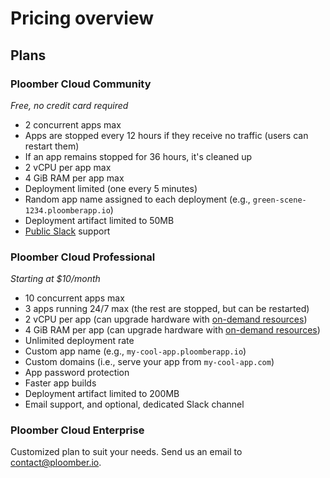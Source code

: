 # Pricing overview

## Plans

### Ploomber Cloud Community

*Free, no credit card required*

- 2 concurrent apps max
- Apps are stopped every 12 hours if they receive no traffic (users can restart them)
- If an app remains stopped for 36 hours, it's cleaned up
- 2 vCPU per app max
- 4 GiB RAM per app max
- Deployment limited (one every 5 minutes)
- Random app name assigned to each deployment (e.g., `green-scene-1234.ploomberapp.io`)
- Deployment artifact limited to 50MB
- [Public Slack](https://ploomber.io/community/) support


### Ploomber Cloud Professional

*Starting at $10/month*

- 10 concurrent apps max
- 3 apps running 24/7 max (the rest are stopped, but can be restarted)
- 2 vCPU per app (can upgrade hardware with [on-demand resources](compute.md))
- 4 GiB RAM per app (can upgrade hardware with [on-demand resources](compute.md))
- Unlimited deployment rate
- Custom app name (e.g., `my-cool-app.ploomberapp.io`)
- Custom domains (i.e., serve your app from `my-cool-app.com`)
- App password protection
- Faster app builds
- Deployment artifact limited to 200MB
- Email support, and optional, dedicated Slack channel

### Ploomber Cloud Enterprise

Customized plan to suit your needs. Send us an email to [contact@ploomber.io](mailto:contact@ploomber.io).
